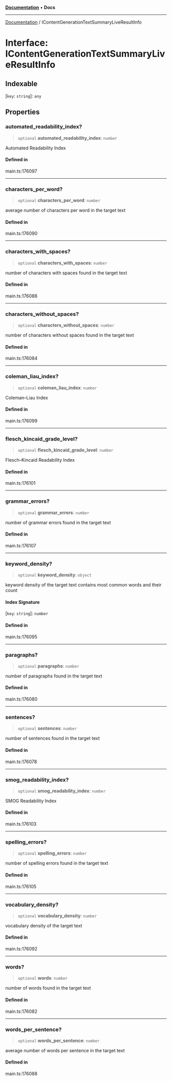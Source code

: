 [**Documentation**](../README.md) • **Docs**

***

[Documentation](../globals.md) / IContentGenerationTextSummaryLiveResultInfo

# Interface: IContentGenerationTextSummaryLiveResultInfo

## Indexable

 \[`key`: `string`\]: `any`

## Properties

### automated\_readability\_index?

> `optional` **automated\_readability\_index**: `number`

Automated Readability Index

#### Defined in

main.ts:176097

***

### characters\_per\_word?

> `optional` **characters\_per\_word**: `number`

average number of characters per word in the target text

#### Defined in

main.ts:176090

***

### characters\_with\_spaces?

> `optional` **characters\_with\_spaces**: `number`

number of characters with spaces found in the target text

#### Defined in

main.ts:176086

***

### characters\_without\_spaces?

> `optional` **characters\_without\_spaces**: `number`

number of characters without spaces found in the target text

#### Defined in

main.ts:176084

***

### coleman\_liau\_index?

> `optional` **coleman\_liau\_index**: `number`

Coleman–Liau Index

#### Defined in

main.ts:176099

***

### flesch\_kincaid\_grade\_level?

> `optional` **flesch\_kincaid\_grade\_level**: `number`

Flesch–Kincaid Readability Index

#### Defined in

main.ts:176101

***

### grammar\_errors?

> `optional` **grammar\_errors**: `number`

number of grammar errors found in the target text

#### Defined in

main.ts:176107

***

### keyword\_density?

> `optional` **keyword\_density**: `object`

keyword density of the target text
contains most common words and their count

#### Index Signature

 \[`key`: `string`\]: `number`

#### Defined in

main.ts:176095

***

### paragraphs?

> `optional` **paragraphs**: `number`

number of paragraphs found in the target text

#### Defined in

main.ts:176080

***

### sentences?

> `optional` **sentences**: `number`

number of sentences found in the target text

#### Defined in

main.ts:176078

***

### smog\_readability\_index?

> `optional` **smog\_readability\_index**: `number`

SMOG Readability Index

#### Defined in

main.ts:176103

***

### spelling\_errors?

> `optional` **spelling\_errors**: `number`

number of spelling errors found in the target text

#### Defined in

main.ts:176105

***

### vocabulary\_density?

> `optional` **vocabulary\_density**: `number`

vocabulary density of the target text

#### Defined in

main.ts:176092

***

### words?

> `optional` **words**: `number`

number of words found in the target text

#### Defined in

main.ts:176082

***

### words\_per\_sentence?

> `optional` **words\_per\_sentence**: `number`

average number of words per sentence in the target text

#### Defined in

main.ts:176088
